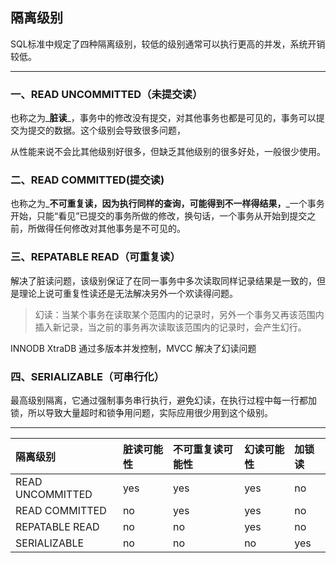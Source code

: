 ## 隔离级别

SQL标准中规定了四种隔离级别，较低的级别通常可以执行更高的并发，系统开销较低。

---

### 一、READ UNCOMMITTED（未提交读）

也称之为_**脏读**_，事务中的修改没有提交，对其他事务也都是可见的，事务可以提交为提交的数据。这个级别会导致很多问题，

从性能来说不会比其他级别好很多，但缺乏其他级别的很多好处，一般很少使用。

### 二、READ COMMITTED\(提交读\)

也称之为_**不可重复读，因为执行同样的查询，可能得到不一样得结果，**_一个事务开始，只能“看见”已提交的事务所做的修改，换句话，一个事务从开始到提交之前，所做得任何修改对其他事务是不可见的。

### 三、REPATABLE READ（可重复读）

解决了脏读问题，该级别保证了在同一事务中多次读取同样记录结果是一致的，但是理论上说可重复性读还是无法解决另外一个欢读得问题。

> 幻读：当某个事务在读取某个范围内的记录时，另外一个事务又再该范围内插入新记录，当之前的事务再次读取该范围内的记录时，会产生幻行。

INNODB XtraDB 通过多版本并发控制，MVCC 解决了幻读问题

### 四、SERIALIZABLE（可串行化）

最高级别隔离，它通过强制事务串行执行，避免幻读，在执行过程中每一行都加锁，所以导致大量超时和锁争用问题，实际应用很少用到这个级别。

---

| 隔离级别 | 脏读可能性 | 不可重复读可能性 | 幻读可能性 | 加锁读 |
| :--- | :--- | :--- | :--- | :--- |
| READ UNCOMMITTED | yes | yes | yes | no |
| READ COMMITTED | no | yes | yes | no |
| REPATABLE READ | no | no | yes | no |
| SERIALIZABLE | no | no | no | yes |




